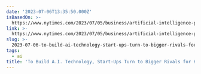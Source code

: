 ```yaml
---
date: '2023-07-06T13:35:50.000Z'
isBasedOn: >-
  https://www.nytimes.com/2023/07/05/business/artificial-intelligence-power-data-centers.html
link: >-
  https://www.nytimes.com/2023/07/05/business/artificial-intelligence-power-data-centers.html
slug: >-
  2023-07-06-to-build-ai-technology-start-ups-turn-to-bigger-rivals-for-help-the-ne
tags:
  - ai
title: 'To Build A.I. Technology, Start-Ups Turn to Bigger Rivals for Help - The Ne'
---
```


